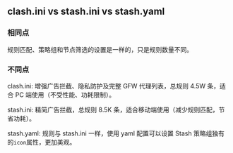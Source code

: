 ## clash.ini vs stash.ini vs stash.yaml

### 相同点

规则匹配、策略组和节点筛选的设置是一样的，只是规则数量不同。

### 不同点

clash.ini: 增强广告拦截、隐私防护及完整 GFW 代理列表，总规则 4.5W 条，适合 PC 端使用（不受性能、功耗限制）。

stash.ini: 精简广告拦截，总规则 8.5K 条，适合移动端使用（减少规则匹配，节省功耗）。

stash.yaml: 规则与 stash.ini 一样，使用 yaml 配置可以设置 Stash 策略组独有的`icon`属性，更加美观。
